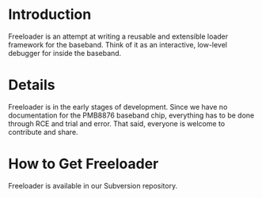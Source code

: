 # Introduction #

Freeloader is an attempt at writing a reusable and extensible loader framework for the baseband. Think of it as an interactive, low-level debugger for inside the baseband.

# Details #

Freeloader is in the early stages of development. Since we have no documentation for the PMB8876 baseband chip, everything has to be done through RCE and trial and error. That said, everyone is welcome to contribute and share.

# How to Get Freeloader #

Freeloader is available in our Subversion repository.